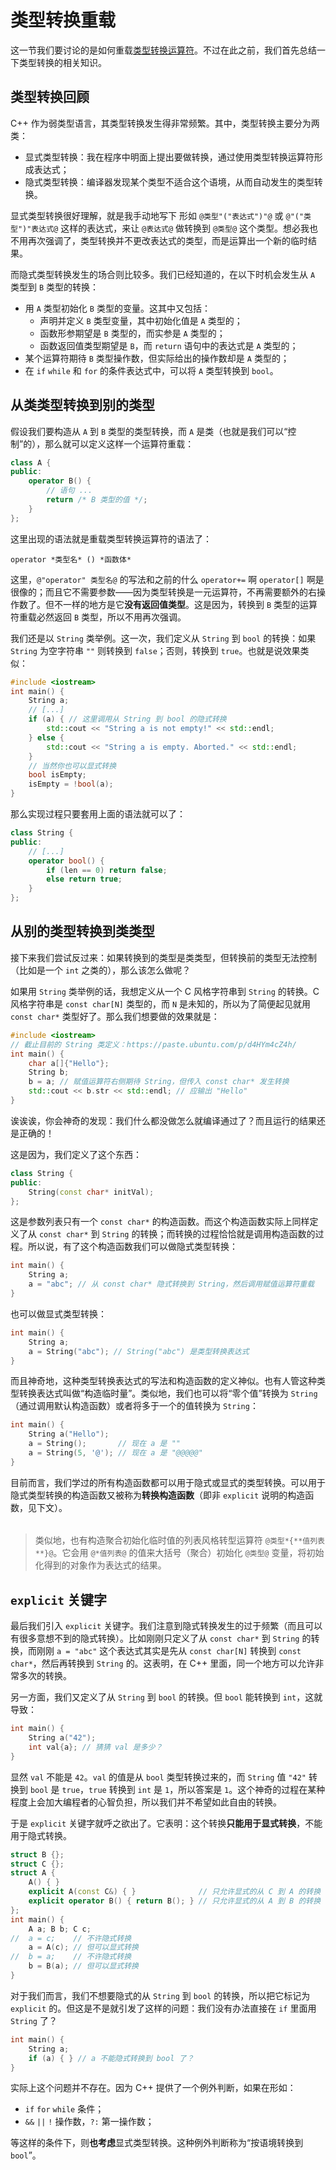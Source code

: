 # 类型转换重载

这一节我们要讨论的是如何重载[类型转换运算符](/ch02/part2/other_operator.md#类型转换运算符)。不过在此之前，我们首先总结一下类型转换的相关知识。

## 类型转换回顾

C++ 作为弱类型语言，其类型转换发生得非常频繁。其中，类型转换主要分为两类：
- 显式类型转换：我在程序中明面上提出要做转换，通过使用类型转换运算符形成表达式；
- 隐式类型转换：编译器发现某个类型不适合这个语境，从而自动发生的类型转换。

显式类型转换很好理解，就是我手动地写下 形如 `@类型"("表达式")"@` 或 `@"("类型")"表达式@` 这样的表达式，来让 `@表达式@` 做转换到 `@类型@` 这个类型。想必我也不用再次强调了，类型转换并不更改表达式的类型，而是运算出一个新的临时结果。

而隐式类型转换发生的场合则比较多。我们已经知道的，在以下时机会发生从 `A` 类型到 `B` 类型的转换：
- 用 `A` 类型初始化 `B` 类型的变量。这其中又包括：
    - 声明并定义 `B` 类型变量，其中初始化值是 `A` 类型的；
    - 函数形参期望是 `B` 类型的，而实参是 `A` 类型的；
    - 函数返回值类型期望是 `B`，而 `return` 语句中的表达式是 `A` 类型的；
- 某个运算符期待 `B` 类型操作数，但实际给出的操作数却是 `A` 类型的；
- 在 `if` `while` 和 `for` 的条件表达式中，可以将 `A` 类型转换到 `bool`。

## 从类类型转换到别的类型

假设我们要构造从 `A` 到 `B` 类型的类型转换，而 `A` 是类（也就是我们可以“控制”的），那么就可以定义这样一个运算符重载：
```cpp
class A {
public:
    operator B() {
        // 语句 ...
        return /* B 类型的值 */;
    }
};
```
这里出现的语法就是重载类型转换运算符的语法了：
```sdsc-legacy
operator *类型名* () *函数体*
```
这里，`@"operator" 类型名@` 的写法和之前的什么 `operator+=` 啊 `operator[]` 啊是很像的；而且它不需要参数——因为类型转换是一元运算符，不再需要额外的右操作数了。但不一样的地方是它**没有返回值类型**。这是因为，转换到 `B` 类型的运算符重载必然返回 `B` 类型，所以不用再次强调。

我们还是以 `String` 类举例。这一次，我们定义从 `String` 到 `bool` 的转换：如果 `String` 为空字符串 `""` 则转换到 `false`；否则，转换到 `true`。也就是说效果类似：
```cpp
#include <iostream>
int main() {
    String a;
    // [...]
    if (a) { // 这里调用从 String 到 bool 的隐式转换
        std::cout << "String a is not empty!" << std::endl;
    } else {
        std::cout << "String a is empty. Aborted." << std::endl;
    }
    // 当然你也可以显式转换
    bool isEmpty;
    isEmpty = !bool(a);
}
```
那么实现过程只要套用上面的语法就可以了：
```cpp
class String {
public:
    // [...]
    operator bool() {
        if (len == 0) return false;
        else return true;
    }
};
```

## 从别的类型转换到类类型

接下来我们尝试反过来：如果转换到的类型是类类型，但转换前的类型无法控制（比如是一个 `int` 之类的），那么该怎么做呢？

如果用 `String` 类举例的话，我想定义从一个 C 风格字符串到 `String` 的转换。C 风格字符串是 `const char[N]` 类型的，而 `N` 是未知的，所以为了简便起见就用 `const char*` 类型好了。那么我们想要做的效果就是：
```cpp
#include <iostream>
// 截止目前的 String 类定义：https://paste.ubuntu.com/p/d4HYm4cZ4h/
int main() {
    char a[]{"Hello"};
    String b;
    b = a; // 赋值运算符右侧期待 String，但传入 const char* 发生转换
    std::cout << b.str << std::endl; // 应输出 "Hello"
}
```
诶诶诶，你会神奇的发现：我们什么都没做怎么就编译通过了？而且运行的结果还是正确的！

这是因为，我们定义了这个东西：
```cpp
class String {
public:
    String(const char* initVal);
};
```
这是参数列表只有一个 `const char*` 的构造函数。而这个构造函数实际上同样定义了从 `const char*` 到 `String` 的转换；而转换的过程恰恰就是调用构造函数的过程。所以说，有了这个构造函数我们可以做隐式类型转换：
```cpp
int main() {
    String a;
    a = "abc"; // 从 const char* 隐式转换到 String，然后调用赋值运算符重载
}
```
也可以做显式类型转换：
```cpp
int main() {
    String a;
    a = String("abc"); // String("abc") 是类型转换表达式
}
```
而且神奇地，这种类型转换表达式的写法和构造函数的定义神似。也有人管这种类型转换表达式叫做“构造临时量”。类似地，我们也可以将“零个值”转换为 `String`（通过调用默认构造函数）或者将多于一个的值转换为 `String`：
```cpp
int main() {
    String a("Hello");
    a = String();       // 现在 a 是 ""
    a = String(5, '@'); // 现在 a 是 "@@@@@"
}
```

目前而言，我们学过的所有构造函数都可以用于隐式或显式的类型转换。可以用于隐式类型转换的构造函数又被称为**转换构造函数**（即非 `explicit` 说明的构造函数，见下文）。

<h6 id="idx_列表风格转型运算符"></h6>

> 类似地，也有构造聚合初始化临时值的列表风格转型运算符 `@类型*{**值列表**}@`。它会用 `@*值列表@` 的值来大括号（聚合）初始化 `@类型@` 变量，将初始化得到的对象作为表达式的结果。

## `explicit` 关键字

最后我们引入 `explicit` 关键字。我们注意到隐式转换发生的过于频繁（而且可以有很多意想不到的隐式转换）。比如刚刚只定义了从 `const char*` 到 `String` 的转换，而刚刚 `a = "abc"` 这个表达式其实是先从 `const char[N]` 转换到 `const char*`，然后再转换到 `String` 的。这表明，在 C++ 里面，同一个地方可以允许非常多次的转换。

另一方面，我们又定义了从 `String` 到 `bool` 的转换。但 `bool` 能转换到 `int`，这就导致：
```cpp
int main() {
    String a("42");
    int val{a}; // 猜猜 val 是多少？
}
```
显然 `val` 不能是 `42`。`val` 的值是从 `bool` 类型转换过来的，而 `String` 值 `"42"` 转换到 `bool` 是 `true`，`true` 转换到 `int` 是 `1`，所以答案是 `1`。这个神奇的过程在某种程度上会加大编程者的心智负担，所以我们并不希望如此自由的转换。

于是 `explicit` 关键字就呼之欲出了。它表明：这个转换**只能用于显式转换**，不能用于隐式转换。
```CPP
struct B {};
struct C {};
struct A {
    A() { }
    explicit A(const C&) { }              // 只允许显式的从 C 到 A 的转换
    explicit operator B() { return B(); } // 只允许显式的从 A 到 B 的转换
};
int main() {
    A a; B b; C c;
//  a = c;    // 不许隐式转换
    a = A(c); // 但可以显式转换
//  b = a;    // 不许隐式转换
    b = B(a); // 但可以显式转换
}
```

对于我们而言，我们不想要隐式的从 `String` 到 `bool` 的转换，所以把它标记为 `explicit` 的。但这是不是就引发了这样的问题：我们没有办法直接在 `if` 里面用 `String` 了？
```cpp
int main() {
    String a;
    if (a) { } // a 不能隐式转换到 bool 了？
}
```
实际上这个问题并不存在。因为 C++ 提供了一个例外判断，如果在形如：
- `if` `for` `while` 条件；
- `&&` `||` `!` 操作数，`?:` 第一操作数；

等这样的条件下，则**也考虑**显式类型转换。这种例外判断称为“按语境转换到 `bool`”。
